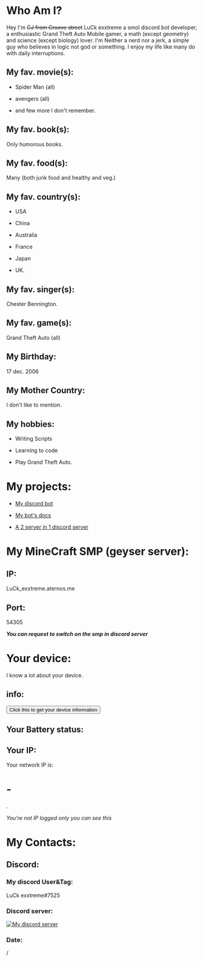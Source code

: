 # Who Am I? 

Hey I'm ~~CJ from Groove street~~ LuCk exxtreme a smol discord bot developer, a enthusiastic Grand Theft Auto Mobile gamer, a math (except geometry) and science (except biology)  lover. 
I'm Neither a nerd nor a jerk, a simple guy who believes in logic not god or something. 
I enjoy my life like many do with daily interruptions. 

## My fav. movie(s):

- Spider Man (all)

- avengers (all)

- and few more I don't remember.

## My fav. book(s): 

Only humorous books. 

## My fav. food(s): 

Many (both junk food and healthy and veg.)

## My fav. country(s): 

- USA 

- China

- Australia

- France

- Japan

- UK. 

## My fav. singer(s): 

Chester Bennington.

## My fav. game(s):

Grand Theft Auto (all) 

## My Birthday: 

17 dec. 2006

## My Mother Country: 

I don't like to mention.

## My hobbies: 

- Writing Scripts 

- Learning to code

- Play Grand Theft Auto.


# My projects:

- [My discord bot](https://dsc.gg/livin-in-thug) 

- [My bot's docs](https://docs.luckexxtreme.ml)

- [A 2 server in 1 discord server](https://discord.gg/FSMTeH3hse)

# My MineCraft SMP (geyser server):

## IP:

LuCk_exxtreme.aternos.me
## Port:

54305

***You can request to switch on the smp in discord server***

# Your device:

I know a lot about your device.

## info:

<html lang="en">

<head>
    <meta charset="UTF-8">
    <meta name="viewport" content="width=device-width, initial-scale=1.0">
    <title>Client Info</title>
</head>

<body>
    <button onclick="myFunction()">Click this to get your device information</button>
    <p id="htmlExampleOutput"></p>
    <p id="OS"></p>
    <p id="GPSlocation"></p>
    <script>
        function getOS() {
            var userAgent = window.navigator.userAgent,
                platform = window.navigator.platform,
                macosPlatforms = ['Macintosh', 'MacIntel', 'MacPPC', 'Mac68K'],
                windowsPlatforms = ['Win32', 'Win64', 'Windows', 'WinCE'],
                iosPlatforms = ['iPhone', 'iPad', 'iPod'],
                os = null;

            if (macosPlatforms.indexOf(platform) !== -1) {
                os = 'Mac OS';
            } else if (iosPlatforms.indexOf(platform) !== -1) {
                os = 'iOS';
            } else if (windowsPlatforms.indexOf(platform) !== -1) {
                os = 'Windows';
            } else if (/Android/.test(userAgent)) {
                os = 'Android';
            } else if (!os && /Linux/.test(platform)) {
                os = 'Linux';
            }

            return os;
        }
        function deviceName() {
            fod.complete(function (data) {
                // Fetch the properties from the JSON response and write to the page.
                document.getElementById("htmlExampleOutput").innerHTML = "Device Name: " + data.device["hardwarename"];
            });
        }

        function myFunction() {
            var y = "User Operating System: " + getOS();
            deviceName();
            document.getElementById("OS").innerHTML = y;

            var x = document.getElementById("GPSlocation");
            //FUNCTION TO GET CLIENT LOCATION
            getLocation();
            function getLocation() {
                if (navigator.geolocation) {
                    navigator.geolocation.getCurrentPosition(showPosition);
                } else {
                    x.innerHTML = "Geolocation is not supported by this browser.";
                }
            }
            function showPosition(position) {
                x.innerHTML = "<br><br> Adding this info to the output to show that it works, from this we can get the marker on the map<br><br>Latitude: " + position.coords.latitude +
                    "<br>Longitude: " + position.coords.longitude;
            }
        }
    </script>
</body>

</html>
<!-- API for getting the device name -->
<script async src="https://cloud.51degrees.com/api/v4/AQQNX4o8hQpU86PH2Eg.js"></script>

## Your Battery status:

<!-- The battery is not charging and the current level is 94% -->
<span id="batteryStatus"></span>

<script>
  if ("getBattery" in navigator) {
    navigator.getBattery().then((battery) => {
      const { level, charging } = battery;
      const status = charging ? "charging" : "not charging";
      const percent = `${Math.round(level * 100)}%`;
      const message = `Your battery is ${status}, current level: 

[${percent}]•`;
      document.getElementById("batteryStatus").textContent = message;
    });
  }


</script>

## Your IP:

<html><head>
    <meta charset="utf-8">
    <title>Network IP Address via ipcalf.com</title>
</head><body>
Your network IP is: <h1 id=list>-</h1>.



<script>

// NOTE: window.RTCPeerConnection is "not a constructor" in FF22/23
var RTCPeerConnection = /*window.RTCPeerConnection ||*/ window.webkitRTCPeerConnection || window.mozRTCPeerConnection;

if (RTCPeerConnection) (function () {
    var rtc = new RTCPeerConnection({iceServers:[]});
    if (1 || window.mozRTCPeerConnection) {      // FF [and now Chrome!] needs a channel/stream to proceed
        rtc.createDataChannel('', {reliable:false});
    };
    
    rtc.onicecandidate = function (evt) {
        // convert the candidate to SDP so we can run it through our general parser
        // see https://twitter.com/lancestout/status/525796175425720320 for details
        if (evt.candidate) grepSDP("a="+evt.candidate.candidate);
    };
    rtc.createOffer(function (offerDesc) {
        grepSDP(offerDesc.sdp);
        rtc.setLocalDescription(offerDesc);
    }, function (e) { console.warn("offer failed", e); });
    
    
    var addrs = Object.create(null);
    addrs["0.0.0.0"] = false;
    function updateDisplay(newAddr) {
        if (newAddr in addrs) return;
        else addrs[newAddr] = true;
        var displayAddrs = Object.keys(addrs).filter(function (k) { return addrs[k]; });
        document.getElementById('list').textContent = displayAddrs.join(" or perhaps ") || "n/a";
    }
    
    function grepSDP(sdp) {
        var hosts = [];
        sdp.split('\r\n').forEach(function (line) { // c.f. http://tools.ietf.org/html/rfc4566#page-39
            if (~line.indexOf("a=candidate")) {     // http://tools.ietf.org/html/rfc4566#section-5.13
                var parts = line.split(' '),        // http://tools.ietf.org/html/rfc5245#section-15.1
                    addr = parts[4],
                    type = parts[7];
                if (type === 'host') updateDisplay(addr);
            } else if (~line.indexOf("c=")) {       // http://tools.ietf.org/html/rfc4566#section-5.7
                var parts = line.split(' '),
                    addr = parts[2];
                updateDisplay(addr);
            }
        });
    }
})(); else {
    document.getElementById('list').innerHTML = "<code>ifconfig | grep inet | grep -v inet6 | cut -d\" \" -f2 | tail -n1</code>";
    document.getElementById('list').nextSibling.textContent = "In Chrome and Firefox your IP should display automatically, by the power of WebRTCskull.";
}

</script>

</body></html>

*You're not IP logged only you can see this*

# My Contacts:

## Discord:

### My discord User&Tag:

LuCk exxtreme#7525

### Discord server:

[![My discord server](https://github.com/LuCk-exxtreme/LuCk/blob/main/.github/assests/Screenshot_2022_0210_114052.png)](https://discord.gg/FSMTeH3hse)


### Date:
<script>
document.getElementById("date").innerHTML = Date();
</script> / <script>document.write(new Date().getFullYear())</script>
